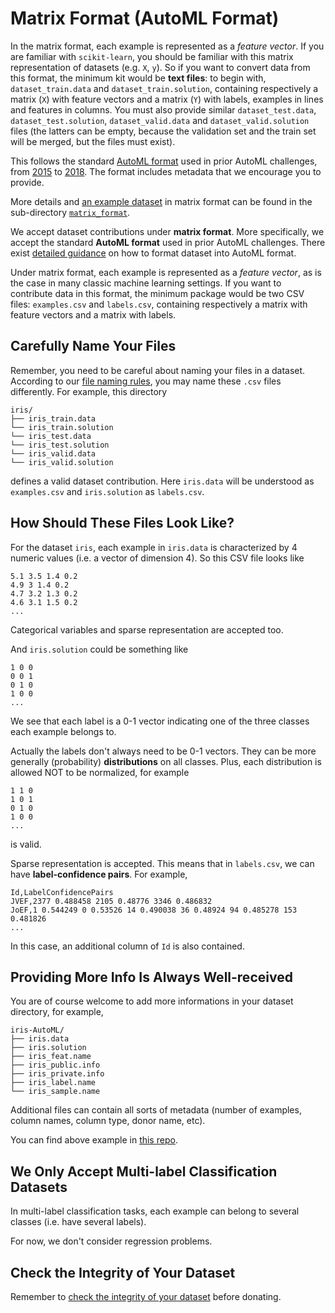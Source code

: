 # Matrix Format (AutoML Format)

In the matrix format, each example is represented as a *feature vector*. If you are familiar with `scikit-learn`, you should be familiar with this matrix representation of datasets (e.g. `X`, `y`). So if you want to convert data from this format, the minimum kit would be **text files**: to begin with, `dataset_train.data` and `dataset_train.solution`, containing respectively a matrix (`X`) with feature vectors and a matrix (`Y`) with labels, examples in lines and features in columns. You must also provide similar `dataset_test.data`, `dataset_test.solution`, `dataset_valid.data` and `dataset_valid.solution` files (the latters can be empty, because the validation set and the train set will be merged, but the files must exist).

This follows the standard [AutoML format](https://github.com/codalab/chalab/wiki/Help:-Wizard-%E2%80%90-Challenge-%E2%80%90-Data) used in prior AutoML challenges, from [2015](https://competitions.codalab.org/competitions/2321) to [2018](http://prada-research.net/pakdd18/index.php/call-for-competition/). The format includes metadata that we encourage you to provide.

More details and [an example dataset](https://github.com/zhengying-liu/autodl-contrib/tree/master/matrix_format/iris-AutoML) in matrix format can be found in the sub-directory [`matrix_format`](https://github.com/zhengying-liu/autodl-contrib/tree/master/matrix_format).

<!-- Isabelle: I think this is confusing and error prone to have both AutoML and CSV formats. We should stick to the AutoML format. It is more general. There is also a sparse matrix version. We also need more metadata. This should NOT be optional -->

We accept dataset contributions under **matrix format**. More specifically, we accept the standard **AutoML format** used in prior AutoML challenges. There exist [detailed guidance](https://github.com/codalab/chalab/wiki/Help:-Wizard-%E2%80%90-Challenge-%E2%80%90-Data) on how to format dataset into AutoML format.

Under matrix format, each example is represented as a *feature vector*, as is the case in many classic machine learning settings. If you want to contribute data in this format, the minimum package would be two CSV files: `examples.csv` and `labels.csv`, containing respectively a matrix with feature vectors and a matrix with labels.

## Carefully Name Your Files
Remember, you need to be careful about naming your files in a dataset. According to our [file naming rules](https://github.com/zhengying-liu/autodl-contrib#carefully-name-your-files), you may name these `.csv` files differently. For example, this directory
```
iris/
├── iris_train.data
└── iris_train.solution
└── iris_test.data
└── iris_test.solution
└── iris_valid.data
└── iris_valid.solution
```

defines a valid dataset contribution. Here `iris.data` will be understood as `examples.csv` and `iris.solution` as `labels.csv`.

## How Should These Files Look Like?

For the dataset `iris`, each example in `iris.data` is characterized by 4 numeric values (i.e. a vector of dimension 4). So this CSV file looks like
```
5.1 3.5 1.4 0.2
4.9 3 1.4 0.2
4.7 3.2 1.3 0.2
4.6 3.1 1.5 0.2
...
```

Categorical variables and sparse representation are accepted too.

And `iris.solution` could be something like
```
1 0 0
0 0 1
0 1 0
1 0 0
...
```

We see that each label is a 0-1 vector indicating one of the three classes each example belongs to.

Actually the labels don't always need to be 0-1 vectors. They can be more generally (probability) **distributions** on all classes. Plus, each distribution is allowed NOT to be normalized, for example
```
1 1 0
1 0 1
0 1 0
1 0 0
...
```

is valid.

Sparse representation is accepted. This means that in `labels.csv`, we can have **label-confidence pairs**. For example,
```
Id,LabelConfidencePairs
JVEF,2377 0.488458 2105 0.48776 3346 0.486832
JoEF,1 0.544249 0 0.53526 14 0.490038 36 0.48924 94 0.485278 153 0.481826
...
```

In this case, an additional column of `Id` is also contained.


## Providing More Info Is Always Well-received
You are of course welcome to add more informations in your dataset directory, for example,
```
iris-AutoML/
├── iris.data
├── iris.solution
├── iris_feat.name
├── iris_public.info
├── iris_private.info
├── iris_label.name
└── iris_sample.name
```

Additional files can contain all sorts of metadata (number of examples, column names, column type, donor name, etc).

You can find above example in [this repo](https://github.com/zhengying-liu/autodl-contrib/tree/master/matrix_format/iris-AutoML).

## We Only Accept Multi-label Classification Datasets
In multi-label classification tasks, each example can belong to several classes (i.e. have several labels).

For now, we don't consider regression problems.

## Check the Integrity of Your Dataset
Remember to [check the integrity of your dataset](https://github.com/zhengying-liu/autodl-contrib#check-the-integrity-of-a-dataset) before donating.
